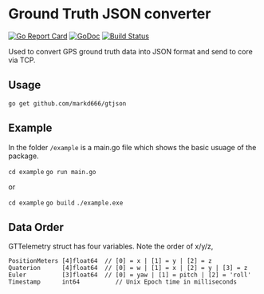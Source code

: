 # Ground Truth JSON converter
[![Go Report Card](https://goreportcard.com/badge/github.com/markd666/gtjson)](https://goreportcard.com/report/github.com/markd666/gtjson)
[![GoDoc](https://godoc.org/github.com/markd666/gtjson?status.svg)](https://godoc.org/github.com/markd666/gtjson)
[![Build Status](https://travis-ci.org/markd666/gtjson.svg?branch=master)](https://travis-ci.org/markd666/gtjson)

Used to convert GPS ground truth data into JSON format and send to core via TCP.

## Usage

`go get github.com/markd666/gtjson`


## Example

In the folder `/example` is a main.go file which shows the basic usuage of the package. 

`cd example`
`go run main.go`

or

`cd example`
`go build`
`./example.exe`

## Data Order

GTTelemetry struct has four variables. Note the order of x/y/z, 

```golang
PositionMeters [4]float64  // [0] = x | [1] = y | [2] = z
Quaterion      [4]float64  // [0] = w | [1] = x | [2] = y | [3] = z
Euler          [3]float64  // [0] = yaw | [1] = pitch | [2] = 'roll'
Timestamp      int64          // Unix Epoch time in milliseconds 
```